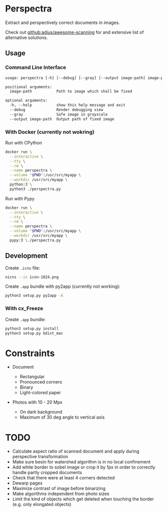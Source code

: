 # Perspectra

Extract and perspectively correct documents in images.

Check out [github:adius/awesome-scanning]
for and extensive list of alternative solutions.

[github:adius/awesome-scanning]: https://github.com/adius/awesome-scanning


## Usage

### Command Line Interface

```txt
usage: perspectra [-h] [--debug] [--gray] [--output image-path] image-path

positional arguments:
  image-path           Path to image which shall be fixed

optional arguments:
  -h, --help           show this help message and exit
  --debug              Render debugging view
  --gray               Safe image in grayscale
  --output image-path  Output path of fixed image
```


### With Docker (currently not wokring)

Run with CPython

```sh
docker run \
  --interactive \
  --tty \
  --rm \
  --name perspectra \
  --volume "$PWD":/usr/src/myapp \
  --workdir /usr/src/myapp \
  python:3 \
  python3 ./perspectra.py
```


Run with Pypy 

```sh
docker run \
  --interactive \
  --tty \
  --rm \
  --name perspectra \
  --volume "$PWD":/usr/src/myapp \
  --workdir /usr/src/myapp \
  pypy:3 \./perspectra.py
```


## Development

Create `.icns` file:

```sh
nicns --in icon-1024.png
```

Create `.app` bundle with py2app (currently not working):

```sh
python3 setup.py py2app -A
```


### With cx_Freeze

Create `.app` bundle:

```sh
python3 setup.py install
python3 setup.py bdist_mac
```


# Constraints

- Document
    - Rectangular
    - Pronounced corners
    - Binary
    - Light-colored paper

- Photos with 10 - 20 Mpx
    - On dark background
    - Maximum of 30 deg angle to vertical axis


# TODO

- Calculate aspect ratio of scanned document
  and apply during perspective transformation
- Make sure besin for watershed algorithm is in no local confinement
- Add white border to sobel image or crop it by 1px in order
  to correctly handle partly cropped documents
- Check that there were at least 4 corners detected
- Dewarp pages
- Maximize contrast of image before binarizing
- Make algorithms independent from photo sizes
- Limit the kind of objects which get deleted when touching the border
  (e.g. only elongated objects)
